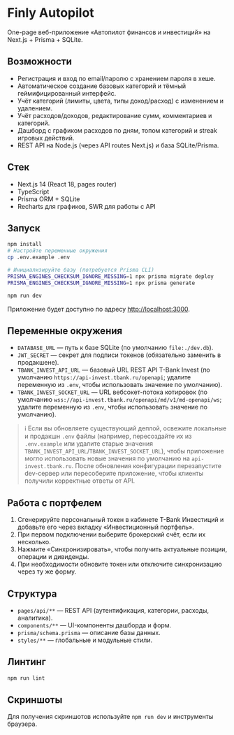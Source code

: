 # Finly Autopilot

One-page веб-приложение «Автопилот финансов и инвестиций» на Next.js + Prisma + SQLite.

## Возможности

- Регистрация и вход по email/паролю с хранением пароля в хеше.
- Автоматическое создание базовых категорий и тёмный геймифицированный интерфейс.
- Учёт категорий (лимиты, цвета, типы доход/расход) с изменением и удалением.
- Учёт расходов/доходов, редактирование сумм, комментариев и категорий.
- Дашборд с графиком расходов по дням, топом категорий и streak игровых действий.
- REST API на Node.js (через API routes Next.js) и база SQLite/Prisma.

## Стек

- Next.js 14 (React 18, pages router)
- TypeScript
- Prisma ORM + SQLite
- Recharts для графиков, SWR для работы с API

## Запуск

```bash
npm install
# Настройте переменные окружения
cp .env.example .env

# Инициализируйте базу (потребуется Prisma CLI)
PRISMA_ENGINES_CHECKSUM_IGNORE_MISSING=1 npx prisma migrate deploy
PRISMA_ENGINES_CHECKSUM_IGNORE_MISSING=1 npx prisma generate

npm run dev
```

Приложение будет доступно по адресу [http://localhost:3000](http://localhost:3000).

## Переменные окружения

- `DATABASE_URL` — путь к базе SQLite (по умолчанию `file:./dev.db`).
- `JWT_SECRET` — секрет для подписи токенов (обязательно заменить в продакшене).
- `TBANK_INVEST_API_URL` — базовый URL REST API T-Bank Invest (по умолчанию `https://api-invest.tbank.ru/openapi`; удалите переменную из `.env`, чтобы использовать значение по умолчанию).
- `TBANK_INVEST_SOCKET_URL` — URL вебсокет-потока котировок (по умолчанию `wss://api-invest.tbank.ru/openapi/md/v1/md-openapi/ws`; удалите переменную из `.env`, чтобы использовать значение по умолчанию).

> ℹ️ Если вы обновляете существующий деплой, освежите локальные и продакшн `.env` файлы (например, пересоздайте их из `.env.example` или удалите старые значения `TBANK_INVEST_API_URL`/`TBANK_INVEST_SOCKET_URL`), чтобы приложение могло использовать новые значения по умолчанию на `api-invest.tbank.ru`. После обновления конфигурации перезапустите dev-сервер или пересоберите приложение, чтобы клиенты получили корректные ответы от API.

## Работа с портфелем

1. Сгенерируйте персональный токен в кабинете T-Bank Инвестиций и добавьте его через вкладку «Инвестиционный портфель».
2. При первом подключении выберите брокерский счёт, если их несколько.
3. Нажмите «Синхронизировать», чтобы получить актуальные позиции, операции и дивиденды.
4. При необходимости обновите токен или отключите синхронизацию через ту же форму.

## Структура

- `pages/api/**` — REST API (аутентификация, категории, расходы, аналитика).
- `components/**` — UI-компоненты дашборда и форм.
- `prisma/schema.prisma` — описание базы данных.
- `styles/**` — глобальные и модульные стили.

## Линтинг

```bash
npm run lint
```

## Скриншоты

Для получения скриншотов используйте `npm run dev` и инструменты браузера.
